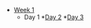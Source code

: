 * [Week 1](https://github.com/greenfox-academy/DeveloperADJ/tree/master/week-01)
   * Day 1
    *[Day 2](https://github.com/greenfox-academy/DeveloperADJ/tree/master/week-01/day-2/Website)
       *[Day 3](https://github.com/greenfox-academy/DeveloperADJ/tree/master/week-01/day-3)
